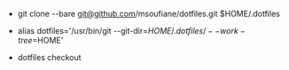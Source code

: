 * git clone --bare git@github.com/msoufiane/dotfiles.git $HOME/.dotfiles

* alias dotfiles='/usr/bin/git --git-dir=$HOME/.dotfiles/ --work-tree=$HOME'

* dotfiles checkout
